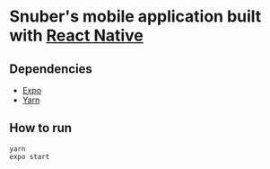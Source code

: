 # Snuber's mobile application built with [React Native](https://reactnative.dev/)

## Dependencies

- [Expo](https://docs.expo.dev/get-started/installation/)
- [Yarn](https://classic.yarnpkg.com/en/docs/install/#debian-stable)

## How to run

```
yarn
expo start
